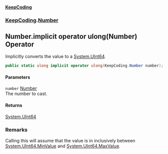 #### [KeepCoding](index.md 'index')
### [KeepCoding](KeepCoding.md 'KeepCoding').[Number](Number.md 'KeepCoding.Number')
## Number.implicit operator ulong(Number) Operator
Implicitly converts the value to a [System.UInt64](https://docs.microsoft.com/en-us/dotnet/api/System.UInt64 'System.UInt64').  
```csharp
public static ulong implicit operator ulong(KeepCoding.Number number);
```
#### Parameters
<a name='KeepCoding.Number.op_Implicitulong(KeepCoding.Number).number'></a>
`number` [Number](Number.md 'KeepCoding.Number')  
The number to cast.
  
#### Returns
[System.UInt64](https://docs.microsoft.com/en-us/dotnet/api/System.UInt64 'System.UInt64')  
### Remarks
Calling this will assume that the value is in inclusively between [System.UInt64.MinValue](https://docs.microsoft.com/en-us/dotnet/api/System.UInt64.MinValue 'System.UInt64.MinValue') and [System.UInt64.MaxValue](https://docs.microsoft.com/en-us/dotnet/api/System.UInt64.MaxValue 'System.UInt64.MaxValue').  
